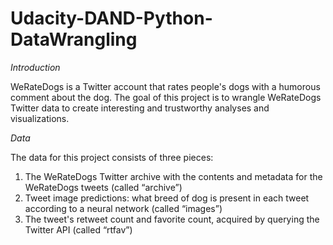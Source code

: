 # Udacity-DAND-Python-DataWrangling

*Introduction*

WeRateDogs is a Twitter account that rates people's dogs with a humorous comment about the dog. The goal of this project is to wrangle WeRateDogs Twitter data to create interesting and trustworthy analyses and visualizations.

*Data*

The data for this project consists of three pieces:

1.	The WeRateDogs Twitter archive with the contents and metadata for the WeRateDogs tweets (called “archive”)
2.	Tweet image predictions: what breed of dog is present in each tweet according to a neural network (called “images”)
3.	The tweet's retweet count and favorite count, acquired by querying the Twitter API (called “rtfav”)
